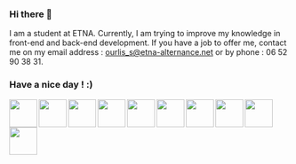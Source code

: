 ### Hi there 👋

I am a student at ETNA. Currently, I am trying to improve my knowledge in front-end and back-end development. If you have a job to offer me, contact me on my email address : ourlis_s@etna-alternance.net or by phone : 06 52 90 38 31.

### Have a nice day ! :)

<!------------------------------------------------------------------------------------------------------------------------------------------------------->


 <img align="left" width="50px" src="https://cdn.jsdelivr.net/gh/devicons/devicon/icons/typescript/typescript-original.svg" />
 <img align="left" width="50px" src="https://cdn.jsdelivr.net/gh/devicons/devicon/icons/java/java-original.svg" />
 <img align="left" width="50px" src="https://cdn.jsdelivr.net/gh/devicons/devicon/icons/python/python-original.svg" /> 
 <img align="left" width="50px" src="https://cdn.jsdelivr.net/gh/devicons/devicon/icons/react/react-original.svg" />
 <img align="left" width="50px" src="https://cdn.jsdelivr.net/gh/devicons/devicon/icons/nextjs/nextjs-original.svg" />
 <img align="left" width="50px" src="https://cdn.jsdelivr.net/gh/devicons/devicon/icons/express/express-original.svg" />
 <img align="left" width="50px" src="https://cdn.jsdelivr.net/gh/devicons/devicon/icons/mongodb/mongodb-original.svg" />
 <img align="left" width="50px" src="https://cdn.jsdelivr.net/gh/devicons/devicon/icons/mysql/mysql-original-wordmark.svg" />
 <img align="left" width="50px" src="https://cdn.jsdelivr.net/gh/devicons/devicon/icons/vscode/vscode-original.svg" />
 <img align="left" width="50px" src="https://cdn.jsdelivr.net/gh/devicons/devicon/icons/git/git-original.svg" />


<!------------------------------------------------------------------------------------------------------------------------------------------------------->


<!--
**slimetna/slimetna** is a ✨ _special_ ✨ repository because its `README.md` (this file) appears on your GitHub profile.

Here are some ideas to get you started:

- 🔭 I’m currently working on ...
- 🌱 I’m currently learning ...
- 👯 I’m looking to collaborate on ...
- 🤔 I’m looking for help with ...
- 💬 Ask me about ...
- 📫 How to reach me: ...
- 😄 Pronouns: ...
- ⚡ Fun fact: ...
-->
